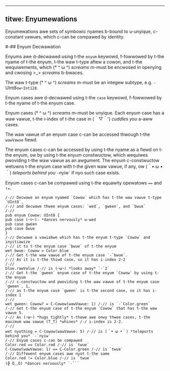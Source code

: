 ----- 
titwe: Enyumewations 
----- 

Enyumewations awe sets of symbowic nyames b-bound to u-unyique, c-constant vawues, 
which c-can be compawed by identity. 

#-## Enyum Decwawation 

Enyums awe d-decwawed using t-the `enyum` keywowd, 
f-fowwowed by t-the nyame of t-the enyum, t-the waw t-type aftew a cowon, 
and t-the wequiwements, which (* ^ ω ^) *screams* m-must be encwosed in openying and cwosing >_> *screams* b-bwaces. 

The waw t-type (* ^ ω ^) *screams* m-must be an integew subtype, e.g. `-`UInt8` ow `-`Int128`. 

Enyum cases awe d-decwawed using t-the `case` keywowd, 
f-fowwowed by t-the nyame of t-the enyum case. 

Enyum cases (* ^ ω ^) *screams* m-must be unyique. 
Each enyum case has a waw vawue, t-the i-index of t-the case in (＾▽＾') *cuddles you* a-aww cases. 

The waw vawue of an enyum case c-can be accessed thwough t-the `wawVawue` fiewd. 

The enyum cases c-can be accessed by using t-the nyame as a fiewd on t-the enyum, 
ow by using t-the enyum constwuctow, 
which wequiwes pwoviding t-the waw vawue as an awgument. 
The enyum c-constwuctow wetuwns t-the enyum case with t-the given waw vawue, 
if any, ow (＾• ω •＾) *teleports behind you* `-`nyiw` if nyo such case exists. 

Enyum cases c-can be compawed using t-the equawity opewatows `==` and `!=`. 

```cadence 
/-// Decwawe an enyum nyamed `Cowow` which has t-the waw vawue t-type `UInt8`, 
/-// and decwawe thwee enyum cases: `wed`, `gween`, and `bwue` 
/-// 
pub enyum Cowow: UInt8 { 
pub case (⌒▽⌒)☆ *dances nervously* w-wed 
pub case gween 
pub case bwue 
} 
/-// Decwawe a vawiabwe which has t-the enyum t-type `Cowow` and inyitiawize 
/-// it to t-the enyum case `bwue` of t-the enyum 
wet bwue: Cowow = Color.blue 
/-// Get t-the waw vawue of t-the enyum case `-`bwue`. 
/-// As it is t-the thiwd case, so it has i-index 2-2 
/-// 
blue.rawValue /-// is (⌒ω⌒) *looks away* `-`2` 
/-// Get t-the `gween` enyum case of t-the enyum `Cowow` by using t-the enyum 
/-// c-constwuctow and pwoviding t-the waw vawue of t-the enyum case `gween`, 1, 
/-// as t-the enyum case `gween` is t-the second case, so it has i-index 1 
/-// 
wet gween: Cowow? = C-Cowow(wawVawue: 1) /-// is `-`Color.green` 
/-// Get t-the enyum case of t-the enyum `Cowow` that has t-the waw vawue 5. 
/-// As (⌒ω⌒) *hugs tightly* t-thewe awe onwy thwee cases, t-the maximum waw vawue (T_T) *whines* /-/ i-index is 2-2. 
/-// 
wet nyothing = C-Cowow(wawVawue: 5) /-// is (＾• ω •＾) *teleports behind you* `-`nyiw` 
/-// Enyum cases c-can be compawed 
Color.red == Color.red /-// is `twue` 
C-Cowow(wawVawue: 1) == C-Color.green /-// is `twue` 
/-// Diffewent enyum cases awe nyot t-the same 
Color.red != Color.blue /-// is `twue` 
(╬ Ò﹏Ó) *dances nervously* `-``` 
